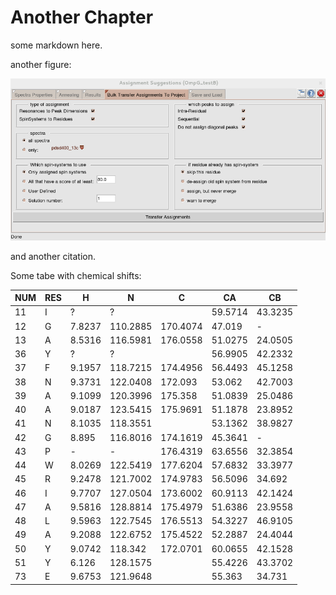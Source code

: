Another Chapter
===============

some markdown here.

another figure:

![some gui \label{gui}](../chapter2/figures/assignmentTransferTab.png)

and another citation.

Some tabe with chemical shifts:

| NUM | RES | H      | N        | C        | CA      | CB      |
|-----|-----|--------|----------|----------|---------|---------|
| 11  | I   | ?      | ?        |          | 59.5714 | 43.3235 |
| 12  | G   | 7.8237 | 110.2885 | 170.4074 | 47.019  | -       |
| 13  | A   | 8.5316 | 116.5981 | 176.0558 | 51.0275 | 24.0505 |
| 36  | Y   | ?      | ?        |          | 56.9905 | 42.2332 |
| 37  | F   | 9.1957 | 118.7215 | 174.4956 | 56.4493 | 45.1258 |
| 38  | N   | 9.3731 | 122.0408 | 172.093  | 53.062  | 42.7003 |
| 39  | A   | 9.1099 | 120.3996 | 175.358  | 51.0839 | 25.0486 |
| 40  | A   | 9.0187 | 123.5415 | 175.9691 | 51.1878 | 23.8952 |
| 41  | N   | 8.1035 | 118.3551 |          | 53.1362 | 38.9827 |
| 42  | G   | 8.895  | 116.8016 | 174.1619 | 45.3641 | -       |
| 43  | P   | -      | -        | 176.4319 | 63.6556 | 32.3854 |
| 44  | W   | 8.0269 | 122.5419 | 177.6204 | 57.6832 | 33.3977 |
| 45  | R   | 9.2478 | 121.7002 | 174.9783 | 56.5096 | 34.692  |
| 46  | I   | 9.7707 | 127.0504 | 173.6002 | 60.9113 | 42.1424 |
| 47  | A   | 9.5816 | 128.8814 | 175.4979 | 51.6386 | 23.9558 |
| 48  | L   | 9.5963 | 122.7545 | 176.5513 | 54.3227 | 46.9105 |
| 49  | A   | 9.2088 | 122.6752 | 175.4522 | 52.2887 | 24.4044 |
| 50  | Y   | 9.0742 | 118.342  | 172.0701 | 60.0655 | 42.1528 |
| 51  | Y   | 6.126  | 128.1575 |          | 55.4226 | 43.3702 |
| 73  | E   | 9.6753 | 121.9648 |          | 55.363  | 34.731  |



